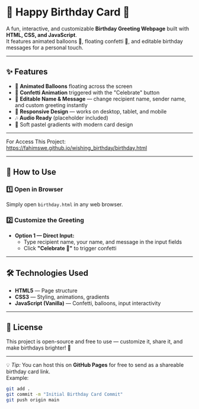 # 🎉 Happy Birthday Card 🎂

A fun, interactive, and customizable **Birthday Greeting Webpage** built with **HTML, CSS, and JavaScript**.  
It features animated balloons 🎈, floating confetti 🎊, and editable birthday messages for a personal touch.

---

## ✨ Features
- 🎈 **Animated Balloons** floating across the screen
- 🎊 **Confetti Animation** triggered with the "Celebrate" button
- 💌 **Editable Name & Message** — change recipient name, sender name, and custom greeting instantly
- 🌈 **Responsive Design** — works on desktop, tablet, and mobile
- 🎶 **Audio Ready** (placeholder included)
- 🎨 Soft pastel gradients with modern card design

---
For Access This Project:
https://fahimswe.github.io/wishing_birthday/birthday.html


---

## 🚀 How to Use

### 1️⃣ Open in Browser
Simply open `birthday.html` in any web browser.

### 2️⃣ Customize the Greeting
- **Option 1 — Direct Input:**
  - Type recipient name, your name, and message in the input fields
  - Click **"Celebrate 🎊"** to trigger confetti


---

## 🛠️ Technologies Used
- **HTML5** — Page structure
- **CSS3** — Styling, animations, gradients
- **JavaScript (Vanilla)** — Confetti, balloons, input interactivity

---

## 📜 License
This project is open-source and free to use — customize it, share it, and make birthdays brighter! 🎉

---

💡 *Tip:* You can host this on **GitHub Pages** for free to send as a shareable birthday card link.  
Example:
```bash
git add .
git commit -m "Initial Birthday Card Commit"
git push origin main
